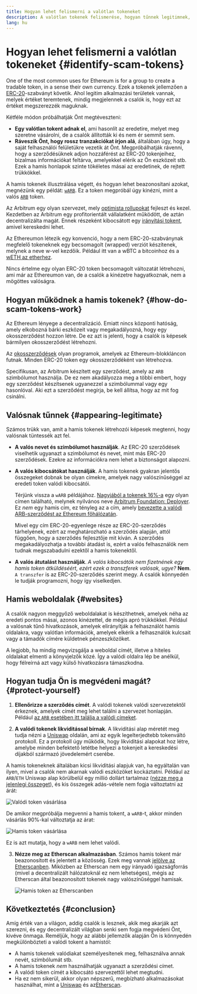 ```yaml
---
title: Hogyan lehet felismerni a valótlan tokeneket
description: A valótlan tokenek felismerése, hogyan tűnnek legitimnek, és hogyan lehet elkerülni őket.
lang: hu
---
```


# Hogyan lehet felismerni a valótlan tokeneket \{#identify-scam-tokens}

One of the most common uses for Ethereum is for a group to create a tradable token, in a sense their own currency. Ezek a tokenek jellemzően a [ERC-20](/developers/docs/standards/tokens/erc-20/)-szabványt követik. Ahol legitim alkalmazási területek vannak, melyek értéket teremtenek, mindig megjelennek a csalók is, hogy ezt az értéket megszerezzék maguknak.

Kétféle módon próbálhatják Önt megtéveszteni:

- **Egy valótlan tokent adnak el**, ami hasonlít az eredetire, melyet meg szeretne vásárolni, de a csalók állították ki és nem ér semmit sem.
- **Ráveszik Önt, hogy rossz tranzakciókat írjon alá**, általában úgy, hogy a saját felhasználói felületükre vezetik át Önt. Megpróbálhatják rávenni, hogy a szerződésüknek adjon hozzáférést az ERC-20 tokenjeihez, bizalmas információkat feltárva, amelyekkel elérik az Ön eszközeit stb. Ezek a hamis honlapok szinte tökéletes másai az eredetinek, de rejtett trükkökkel.

A hamis tokenek illusztrálása végett, és hogyan lehet beazonosítani azokat, megnézünk egy példát: [`wARB`](https://etherscan.io/token/0xb047c8032b99841713b8e3872f06cf32beb27b82). Ez a token megpróbál úgy kinézni, mint a valós [`ARB`](https://etherscan.io/address/0xb50721bcf8d664c30412cfbc6cf7a15145234ad1) token.

<ExpandableCard
title="Mi az az ARB?"
contentPreview=''>

Az Arbitrum egy olyan szervezet, mely <a href="/developers/docs/scaling/optimistic-rollups/">optimista rollupokat</a> fejleszt és kezel. Kezdetben az Arbitrum egy profitorientált vállalatként működött, de aztán decentralizálta magát. Ennek részeként kibocsátott egy <a href="/dao/#token-based-membership">irányítási tokent</a>, amivel kereskedni lehet.

</ExpandableCard>

<ExpandableCard
title="A hamis tokent miért nevezik wARB-nek?"
contentPreview=''>

Az Ethereumon létezik egy konvenció, hogy a nem ERC-20-szabványnak megfelelő tokeneknek egy becsomagolt (wrapped) verziót készítenek, melynek a neve w-vel kezdőik. Például itt van a wBTC a bitcoinhoz és a <a href="https://cointelegraph.com/news/what-is-wrapped-ethereum-weth-and-how-does-it-work">wETH az etherhez</a>.

Nincs értelme egy olyan ERC-20 token becsomagolt változatát létrehozni, ami már az Ethereumon van, de a csalók a kinézetre hagyatkoznak, nem a mögöttes valóságra.

</ExpandableCard>

## Hogyan működnek a hamis tokenek? \{#how-do-scam-tokens-work}

Az Ethereum lényege a decentralizáció. Emiatt nincs központi hatóság, amely elkobozná bárki eszközeit vagy megakadályozná, hogy egy okosszerződést hozzon létre. De ez azt is jelenti, hogy a csalók is képesek bármilyen okosszerződést létrehozni.

<ExpandableCard
title="Mi az az okosszerződés?"
contentPreview=''>

Az <a href="/developers/docs/smart-contracts/">okosszerződések</a> olyan programok, amelyek az Ethereum-blokkláncon futnak. Minden ERC-20 token egy okosszerződéként van létrehozva.

</ExpandableCard>

Specifikusan, az Arbitrum készített egy szerződést, amely az `ARB` szimbólumot használja. De ez nem akadályozza meg a többi embert, hogy egy szerződést készítsenek ugyanezzel a szimbólummal vagy egy hasonlóval. Aki ezt a szerződést megírja, be kell állítsa, hogy az mit fog csinálni.

## Valósnak tűnnek \{#appearing-legitimate}

Számos trükk van, amit a hamis tokenek létrehozói képesek megtenni, hogy valósnak tüntessék azt fel.

- **A valós nevet és szimbólumot használják**. Az ERC-20 szerződések viselhetik ugyanazt a szimbólumot és nevet, mint más ERC-20 szerződések. Ezekre az információkra nem lehet a biztonságot alapozni.

- **A valós kibocsátókat használják**. A hamis tokenek gyakran jelentős összegeket dobnak be olyan címekre, amelyek nagy valószínűséggel az eredeti token valódi kibocsátói.

  Térjünk vissza a `wARB` példájához. [Nagyjából a tokenek 16%-a](https://etherscan.io/token/0xb047c8032b99841713b8e3872f06cf32beb27b82?a=0x1c8db745abe3c8162119b9ef2c13864cd1fdd72f) egy olyan címen található, melynek nyilvános neve [Arbitrum Foundation: Deployer](https://etherscan.io/address/0x1c8db745abe3c8162119b9ef2c13864cd1fdd72f). Ez _nem_ egy hamis cím, ez tényleg az a cím, amely [bevezette a valódi ARB-szerződést az Ethereum főhálózatán](https://etherscan.io/tx/0x242b50ab4fe9896cb0439cfe6e2321d23feede7eeceb31aa2dbb46fc06ed2670).

  Mivel egy cím ERC-20-egyenlege része az ERC-20-szerződés tárhelyének, ezért az meghatározható a szerződés alapján, attól függően, hogy a szerződés fejlesztője mit kíván. A szerződés megakadályozhatja a további átadást is, ezért a valós felhasználók nem tudnak megszabadulni ezektől a hamis tokenektől.

- **A valós átutalást használják**. _A valós kibocsátók nem fizetnének egy hamis token átküldéséért, ezért ezek a transzferek valósak, ugye?_ **Nem**. `A transzfer` is az ERC-20-szerződés szerint megy. A csalók könnyedén le tudják programozni, hogy így viselkedjen.

## Hamis weboldalak \{#websites}

A csalók nagyon meggyőző weboldalakat is készíthetnek, amelyek néha az eredeti pontos másai, azonos kinézettel, de mégis apró trükkökkel. Például a valósnak tűnő hivatkozások, amelyek elirányítják a felhasználót hamis oldalakra, vagy valótlan információk, amelyek elkérik a felhasználók kulcsait vagy a támadók címére küldetnek pénzeszközöket.

A legjobb, ha mindig megvizsgálja a weboldal címét, illetve a hiteles oldalakat elmenti a könyvjelzők közé. Így a valódi oldalra lép be anélkül, hogy félreírná azt vagy külső hivatkozásra támaszkodna.

## Hogyan tudja Ön is megvédeni magát? \{#protect-yourself}

1. **Ellenőrizze a szerződés címét**. A valódi tokenek valódi szervezetektől érkeznek, amelyek címét meg lehet találni a szervezet honlapján. Például [az `ARB` esetében itt találja a valódi címeket](https://docs.arbitrum.foundation/deployment-addresses#token).

2. **A valódi tokenek likviditással bírnak**. A likviditási alap méretét meg tudja nézni a [Uniswap](https://uniswap.org/) oldalán, ami az egyik legelterjedtebb tokenváltó protokoll. Ez a protokoll úgy működik, hogy likviditási alapokat hoz létre, amelybe minden befektető letétbe helyezi a tokenjeit a kereskedési díjakból származó jövedelemért cserébe.

A hamis tokeneknek általában kicsi likviditási alapjuk van, ha egyáltalán van ilyen, mivel a csalók nem akarnak valódi eszközöket kockáztatni. Például az `ARB`/`ETH` Uniswap alap körülbelül egy millió dollárt tartalmaz ([nézze meg a jelenlegi összeget](https://info.uniswap.org/#/pools/0x755e5a186f0469583bd2e80d1216e02ab88ec6ca)), és kis összegek adás-vétele nem fogja változtatni az árát:

![Valódi token vásárlása](./uniswap-real.png)

De amikor megpróbálja megvenni a hamis tokent, a `wARB`-t, akkor minden vásárlás 90%-kal változtatja az árat:

![Hamis token vásárlása](./uniswap-scam.png)

Ez is azt mutatja, hogy a `wARB` nem lehet valódi.

3. **Nézze meg az Etherscan alkalmazásban**. Számos hamis tokent már beazonosított és jelentett a közösség. Ezek meg vannak [jelölve az Etherscanben](https://info.etherscan.com/etherscan-token-reputation/). Miközben az Etherscan nem egy irányadó igazságforrás (mivel a decentralizált hálózatoknál ez nem lehetséges), mégis az Etherscan által beazonosított tokenek nagy valószínűséggel hamisak.

   ![Hamis token az Etherscanben](./etherscan-scam.png)

## Következtetés \{#conclusion}

Amíg érték van a világon, addig csalók is lesznek, akik meg akarják azt szerezni, és egy decentralizált világban senki sem fogja megvédeni Önt, kivéve önmaga. Reméljük, hogy az alábbi jellemzők alapján Ön is könnyedén megkülönbözteti a valódi tokent a hamistól:

- A hamis tokenek valódiakat személyesítenek meg, felhasználva annak nevét, szimbólumát stb.
- A hamis tokenek _nem_ használhatják ugyanazt a szerződési címet.
- A valódi token címét a kibocsátó szervezettől lehet megtudni.
- Ha ez nem sikerül, akkor olyan népszerű, megbízható alkalmazásokat használhat, mint a [Uniswap](https://app.uniswap.org/#/swap) és az[Etherscan](https://etherscan.io/).
